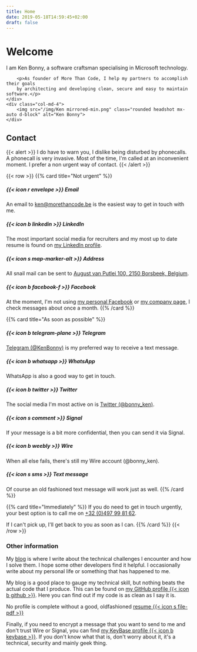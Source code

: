 ```yaml
---
title: Home
date: 2019-05-18T14:59:45+02:00
draft: false
---
```


<div class="row align-items-center">
    <div class="col-md-8">
        <h1 class="display-1">Welcome</h1>
        <p>I am Ken Bonny, a software craftsman specialising in Microsoft technology.</p>

        <p>As founder of More Than Code, I help my partners to accomplish their goals 
        by architecting and developing clean, secure and easy to maintain software.</p>
    </div>
    <div class="col-md-4">
        <img src="/img/Ken mirrored-min.png" class="rounded headshot mx-auto d-block" alt="Ken Bonny">
    </div>
</div>

## Contact
{{< alert >}}
I do have to warn you, I dislike being disturbed by phonecalls.<br />
A phonecall is very invasive. Most of the time, I'm called at an inconvenient moment. I prefer a non urgent way of contact.
{{< /alert >}}

{{< row >}}
{{% card title="Not urgent" %}}
##### {{< icon r envelope >}} Email
An email to [ken@morethancode.be](mailto:ken@morethancode.be) is the easiest way to get in touch with me.

##### {{< icon b linkedin >}} LinkedIn
The most important social media for recruiters and my most up to date resume is found on [my LinkedIn profile](https://www.linkedin.com/in/kenbonny/).

##### {{< icon s map-marker-alt >}} Address
All snail mail can be sent to [August van Putlei 100, 2150 Borsbeek, Belgium](https://www.google.be/maps/place/August+van+Putlei+100,+2150+Borsbeek/).

##### {{< icon b facebook-f >}} Facebook
At the moment, I'm not using [my personal Facebook](https://www.facebook.com/kenbonny1987) or [my company page](https://www.facebook.com/More-Than-Code-Comm-V-270796656734486/), I check messages about once a month.
{{% /card %}}

{{% card title="As soon as possible" %}}
##### {{< icon b telegram-plane >}} Telegram
[Telegram (@KenBonny)](https://telegram.me/KenBonny) is my preferred way to receive a text message.

##### {{< icon b whatsapp >}} WhatsApp
WhatsApp is also a good way to get in touch.

##### {{< icon b twitter >}} Twitter
The social media I'm most active on is [Twitter (@bonny_ken)](https://twitter.com/bonny_ken/).

##### {{< icon s comment >}} Signal
If your message is a bit more confidential, then you can send it via Signal.

##### {{< icon b weebly >}} Wire
When all else fails, there's still my Wire account (@bonny_ken).

##### {{< icon s sms >}} Text message
Of course an old fashioned text message will work just as well.
{{% /card %}}

{{% card title="Immediately" %}}
If you do need to get in touch urgently, your best option is to call me on [+32 (0)497 99 81 62](tel:+32497998162).

If I can't pick up, I'll get back to you as soon as I can.
{{% /card %}}
{{< /row >}}

### Other information
My [blog](https://kenbonny.net/) is where I write about the technical challenges I encounter and how I solve them. I hope some other developers find it helpful. I occasionally write about my personal life or something that has happened to me.

My blog is a good place to gauge my technical skill, but nothing beats the actual code that I produce. This can be found on [my GitHub profile {{< icon b github >}}](https://github.com/KenBonny). Here you can find out if my code is as clean as I say it is.

No profile is complete without a good, oldfashioned [resume {{< icon s file-pdf >}}](documents/cv-ken-bonny.pdf)

Finally, if you need to encrypt a message that you want to send to me and don't trust Wire or Signal, you can find [my KeyBase profile {{< icon b keybase >}}](https://keybase.io/kenbonny). If you don't know what that is, don't worry about it, it's a technical, security and mainly geek thing.